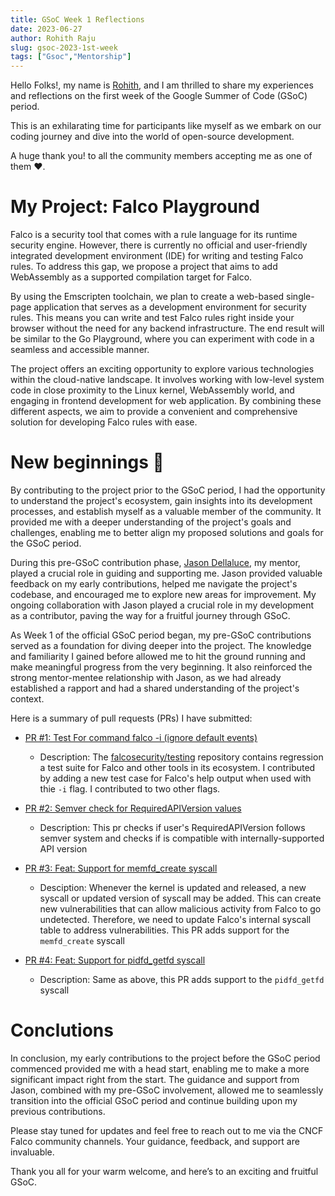 ```yaml
---
title: GSoC Week 1 Reflections
date: 2023-06-27
author: Rohith Raju
slug: gsoc-2023-1st-week
tags: ["Gsoc","Mentorship"]
---
```


Hello Folks!, my name is [Rohith](https://github.com/Rohith-Raju), and I am thrilled to share my experiences and reflections on the first week of the Google Summer of Code (GSoC) period. 

This is an exhilarating time for participants like myself as we embark on our coding journey and dive into the world of open-source development.

A huge thank you! to all the community members accepting me as one of them ❤️.

# My Project: Falco Playground

Falco is a security tool that comes with a rule language for its runtime security engine. However, there is currently no official
and user-friendly integrated development environment (IDE) for writing and testing Falco rules. To address this gap, we propose a 
project that aims to add WebAssembly as a supported compilation target for Falco.

By using the Emscripten toolchain, we plan to create a web-based single-page application that serves as a development 
environment for security rules. This means you can write and test Falco rules right inside your browser without the need for any
backend infrastructure. The end result will be similar to the Go Playground, where you can experiment with code in a seamless and
accessible manner.

The project offers an exciting opportunity to explore various technologies within the cloud-native landscape. It involves working
with low-level system code in close proximity to the Linux kernel, WebAssembly world, and engaging in frontend development for 
web application. By combining these different aspects, we aim to provide a convenient and comprehensive solution for developing Falco rules with ease.

# New beginnings 🚀

By contributing to the project prior to the GSoC period, I had the opportunity to understand the project's ecosystem, gain insights into its development processes, and establish myself as a valuable member of the community. It provided me with a deeper understanding of the project's goals and challenges, enabling me to better align my proposed solutions and goals for the GSoC period.

During this pre-GSoC contribution phase, [Jason Dellaluce](https://github.com/jasondellaluce), my mentor, played a crucial role in guiding and supporting me. Jason provided valuable feedback on my early contributions, helped me navigate the project's codebase, and encouraged me to explore new areas for improvement. My ongoing collaboration with Jason played a crucial role in my development as a contributor, paving the way for a fruitful journey through GSoC.

As Week 1 of the official GSoC period began, my pre-GSoC contributions served as a foundation for diving deeper into the project. The knowledge and familiarity I gained before allowed me to hit the ground running and make meaningful progress from the very beginning. It also reinforced the strong mentor-mentee relationship with Jason, as we had already established a rapport and had a shared understanding of the project's context.

Here is a summary of  pull requests (PRs) I have submitted: 

- [PR #1: Test For command falco -i (ignore default events)](https://github.com/falcosecurity/testing/pull/8)
    - Description: The [falcosecurity/testing](https://github.com/falcosecurity/testing) repository contains regression a test suite for Falco and other tools in its ecosystem. I contributed by adding a new test case for Falco's help output when used with thie `-i` flag. I contributed to two other flags. 

- [PR #2: Semver check for RequiredAPIVersion values](https://github.com/falcosecurity/plugin-sdk-go/pull/73)
    - Description: This pr checks if user's RequiredAPIVersion follows semver system and checks if is compatible with internally-supported API version
    
-  [PR #3: Feat: Support for memfd_create syscall](https://github.com/falcosecurity/libs/pull/1127)   
    - Desciption: Whenever the kernel is updated and released, a new syscall or updated version of syscall may be added. This can 
    create new vulnerabilities that can allow malicious activity from Falco to go undetected. Therefore, we need to update Falco's
    internal syscall table to address vulnerabilities. This PR adds support for the `memfd_create` syscall

- [PR #4: Feat: Support for pidfd_getfd syscall](https://github.com/falcosecurity/libs/pull/1145)
    - Description: Same as above, this PR adds support to the `pidfd_getfd` syscall

# Conclutions 

In conclusion, my early contributions to the project before the GSoC period commenced provided me with a head start, enabling me to make a more significant impact right from the start. The guidance and support from Jason, combined with my pre-GSoC involvement, allowed me to seamlessly transition into the official GSoC period and continue building upon my previous contributions.

Please stay tuned for updates and feel free to reach out to me via the CNCF Falco community channels. Your guidance, feedback, and support are invaluable.

Thank you all for your warm welcome, and here’s to an exciting and fruitful GSoC.

